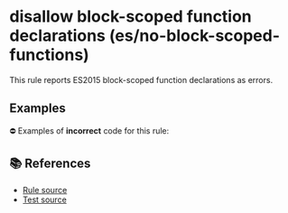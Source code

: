 # disallow block-scoped function declarations (es/no-block-scoped-functions)

This rule reports ES2015 block-scoped function declarations as errors.

## Examples

⛔ Examples of **incorrect** code for this rule:

<eslint-playground type="bad" code="/*eslint es/no-block-scoped-functions: error */
if (a) {
    function f() {}
} else {
    function g() {}
}
" />

## 📚 References

- [Rule source](https://github.com/mysticatea/eslint-plugin-es/blob/v1.2.0/lib/rules/no-block-scoped-functions.js)
- [Test source](https://github.com/mysticatea/eslint-plugin-es/blob/v1.2.0/tests/lib/rules/no-block-scoped-functions.js)
